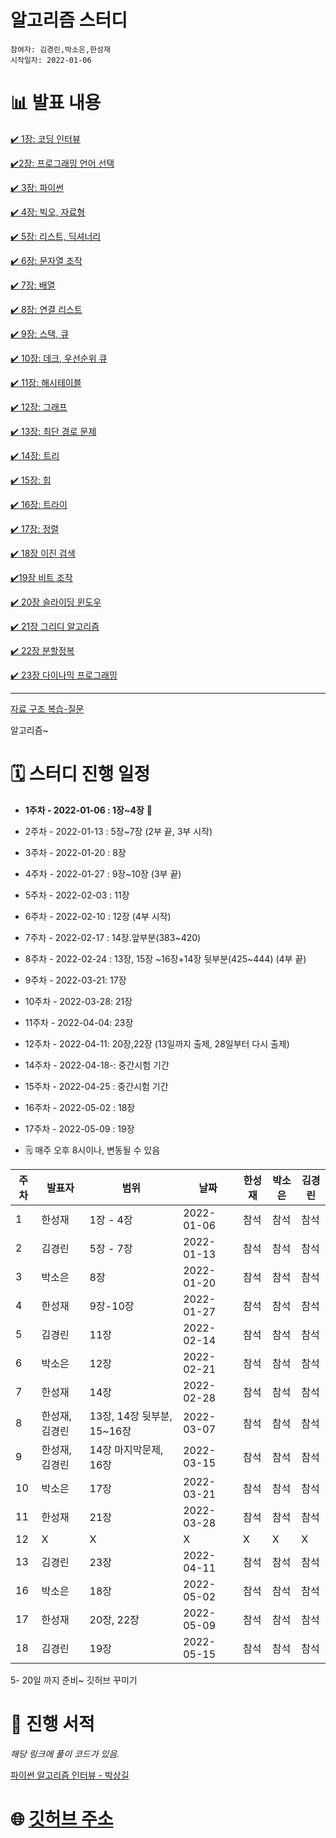 # 알고리즘 스터디

    참여자: 김경린,박소은,한성재
    시작일자: 2022-01-06

# 📊 발표 내용

[✔️ 1장: 코딩 인터뷰](https://www.notion.so/1-3e62f7f725b3444ba419c54eb1e0813d)

[✔️2장: 프로그래밍 언어 선택](https://www.notion.so/2-2155038f3f7741a8bbb53eb55bc350fa)

[✔️ 3장: 파이썬](https://www.notion.so/3-717c29002a6d4362a3778562504a863c)

[✔️ 4장: 빅오, 자료형](https://www.notion.so/4-2ff6f83324884820be4d17745a517f02)

[✔️ 5장: 리스트, 딕셔너리](https://www.notion.so/5-491d4e5b8f8c43ac8bad6a1dbb22c954)

[✔️ 6장: 문자열 조작](https://www.notion.so/6-fead356e0ad1472097c846027739b2a1)

[✔️ 7장: 배열](https://www.notion.so/7-e3490ff9b0334e2f81773762a5468a1a)

[✔️ 8장: 연결 리스트](https://www.notion.so/8-9ba2da411b43410b8c30e90aa25f37be)

[✔️ 9장: 스택, 큐](https://www.notion.so/9-2ef41ccb59c24ae3b5b02d1cdccb3992)

[✔️ 10장: 데크, 우선순위 큐](https://www.notion.so/10-3568826b60fd46e2a7f3b362d96ee3da)

[✔️ 11장: 해시테이블](https://www.notion.so/11-6e98c0970b024967961ea0ce0b915af6)

[✔️ 12장: 그래프](https://www.notion.so/12-fa5adffabaa947bca60e8ba15a2655c8)

[✔️ 13장: 최단 경로 문제](https://www.notion.so/13-8c52915445c247adaf3706b419576d6e)

[✔️ 14장: 트리](https://www.notion.so/14-578b3c8e32024aba95a5c124405c7f4c)

[✔️ 15장: 힙](https://www.notion.so/15-7e2a817bdd7048c6a352a46b212617f3)

[✔️ 16장: 트라이](https://www.notion.so/16-e0c28e32be31418586f24848b6e1afa8)

[✔️ 17장: 정렬](https://www.notion.so/17-033d7dff8f1b4b62b1f7fc72a33e20ba)

[✔️ 18장 이진 검색](https://www.notion.so/18-b102589be02e40eabefc11f7780c1416)

[✔️19장 비트 조작 ](https://www.notion.so/19-267727c4368040b58c50e778d8100345)

[✔️ 20장 슬라이딩 윈도우](https://www.notion.so/20-187a043e6ec8477691e85ebc9cdc9628)

[✔️ 21장 그리디 알고리즘](https://www.notion.so/21-751dbaf503cc42139914716cc525827e)

[✔️ 22장 분할정복](https://www.notion.so/22-756482a278424b5e961f75ce9ca3c81f)

[✔️ 23장 다이나믹 프로그래밍](https://www.notion.so/23-8e17f4202e494cc4adc1418ab3ac6db5)

---

[자료 구조 복습-질문](https://www.notion.so/0e4bb5e1b04b4936aad5cdade931b773)

알고리즘~

# 🗓️ 스터디 진행 일정

- **1주차 - 2022-01-06 : 1장~4장** 🏁
- 2주차 - 2022-01-13 : 5장~7장 (2부 끝, 3부 시작)
- 3주차 - 2022-01-20 : 8장
- 4주차 - 2022-01-27 : 9장~10장 (3부 끝)
- 5주차 - 2022-02-03 : 11장
- 6주차 - 2022-02-10 : 12장 (4부 시작)
- 7주차 - 2022-02-17 : 14장.앞부분(383~420)
- 8주차 - 2022-02-24 : 13장, 15장 ~16장+14장 뒷부분(425~444) (4부 끝)
- 9주차 - 2022-03-21: 17장
- 10주차 - 2022-03-28: 21장
- 11주차 - 2022-04-04: 23장
- 12주차 - 2022-04-11: 20장,22장 (13일까지 출제, 28일부터 다시 출제)
- 14주차 - 2022-04-18-: 중간시험 기간
- 15주차 - 2022-04-25 : 중간시험 기간
- 16주차 - 2022-05-02 : 18장
- 17주차 - 2022-05-09 : 19장

- 🗒️ 매주 오후 8시이나, 변동될 수 있음

| 주차 | 발표자         | 범위                       | 날짜       | 한성재 | 박소은 | 김경린 |
| ---- | -------------- | -------------------------- | ---------- | ------ | ------ | ------ |
| 1    | 한성재         | 1장 - 4장                  | 2022-01-06 | 참석   | 참석   | 참석   |
| 2    | 김경린         | 5장 - 7장                  | 2022-01-13 | 참석   | 참석   | 참석   |
| 3    | 박소은         | 8장                        | 2022-01-20 | 참석   | 참석   | 참석   |
| 4    | 한성재         | 9장-10장                   | 2022-01-27 | 참석   | 참석   | 참석   |
| 5    | 김경린         | 11장                       | 2022-02-14 | 참석   | 참석   | 참석   |
| 6    | 박소은         | 12장                       | 2022-02-21 | 참석   | 참석   | 참석   |
| 7    | 한성재         | 14장                       | 2022-02-28 | 참석   | 참석   | 참석   |
| 8    | 한성재, 김경린 | 13장, 14장 뒷부분, 15~16장 | 2022-03-07 | 참석   | 참석   | 참석   |
| 9    | 한성재, 김경린 | 14장 마지막문제, 16장      | 2022-03-15 | 참석   | 참석   | 참석   |
| 10   | 박소은         | 17장                       | 2022-03-21 | 참석   | 참석   | 참석   |
| 11   | 한성재         | 21장                       | 2022-03-28 | 참석   | 참석   | 참석   |
| 12   | X              | X                          | X          | X      | X      | X      |
| 13   | 김경린         | 23장                       | 2022-04-11 | 참석   | 참석   | 참석   |
| 16   | 박소은         | 18장                       | 2022-05-02 | 참석   | 참석   | 참석   |
| 17   | 한성재         | 20장, 22장                 | 2022-05-09 | 참석   | 참석   | 참석   |
| 18   | 김경린         | 19장                       | 2022-05-15 | 참석   | 참석   | 참석   |

5- 20일 까지 준비~ 깃허브 꾸미기

# 📕 진행 서적

_해당 링크에 풀이 코드가 있음._

[파이썬 알고리즘 인터뷰 - 박상길](https://github.com/onlybooks/algorithm-interview)

# 🌐 [깃허브 주소](https://github.com/bingle625/E1I2-Algorithm)
